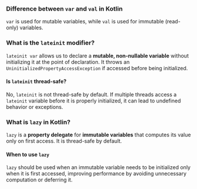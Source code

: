 ### Difference between `var` and `val` in Kotlin

`var` is used for mutable variables, while `val` is used for immutable (read-only) variables.

### What is the `lateinit` modifier?

`lateinit var` allows us to declare a **mutable, non-nullable variable** without initializing it at the point of declaration. It throws an `UninitializedPropertyAccessException` if accessed before being initialized.

#### Is `lateinit` thread-safe?

No, `lateinit` is not thread-safe by default. If multiple threads access a `lateinit` variable before it is properly initialized, it can lead to undefined behavior or exceptions. 

### What is `lazy` in Kotlin?

`lazy` is a **property delegate** for **immutable variables** that computes its value only on first access. It is thread-safe by default.

#### When to use `lazy`

`lazy` should be used when an immutable variable needs to be initialized only when it is first accessed, improving performance by avoiding unnecessary computation or deferring it.

